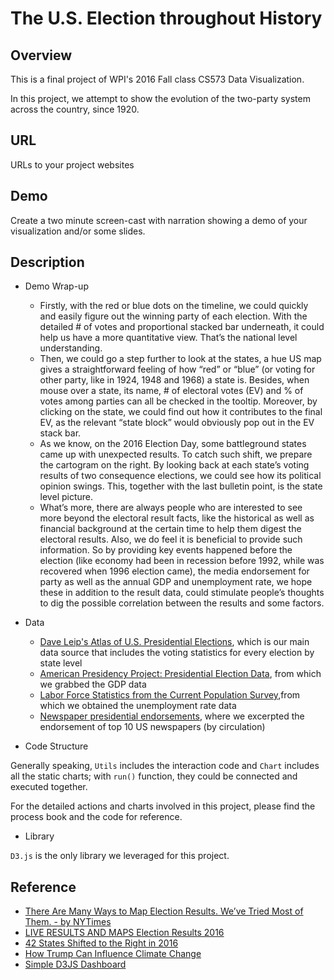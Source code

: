 # The U.S. Election throughout History


## Overview
This is a final project of WPI's 2016 Fall class CS573 Data Visualization.

In this project, we attempt to show the evolution of the two-party system across the country, since 1920.


## URL
URLs to your project websites


## Demo
Create a two minute screen-cast with narration showing a demo of your visualization and/or some slides.


## Description
- Demo Wrap-up

  * Firstly, with the red or blue dots on the timeline, we could quickly and easily figure out the winning party of each election. With the detailed # of votes and proportional stacked bar underneath, it could help us have a more quantitative view. That’s the national level understanding.
  * Then, we could go a step further to look at the states, a hue US map gives a straightforward feeling of how “red” or “blue” (or voting for other party, like in 1924, 1948 and 1968) a state is. Besides, when mouse over a state, its name, # of electoral votes (EV) and % of votes among parties can all be checked in the tooltip. Moreover, by clicking on the state, we could find out how it contributes to the final EV, as the relevant “state block” would obviously pop out in the EV stack bar.
  * As we know, on the 2016 Election Day, some battleground states came up with unexpected results. To catch such shift, we prepare the cartogram on the right. By looking back at each state’s voting results of two consequence elections, we could see how its political opinion swings. This, together with the last bulletin point, is the state level picture.
  * What’s more, there are always people who are interested to see more beyond the electoral result facts, like the historical as well as financial background at the certain time to help them digest the electoral results. Also, we do feel it is beneficial to provide such information. So by providing key events happened before the election (like economy had been in recession before 1992, while was recovered when 1996 election came), the media endorsement for party as well as the annual GDP and unemployment rate, we hope these in addition to the result data, could stimulate people’s thoughts to dig the possible correlation between the results and some factors.

- Data

  * [Dave Leip's Atlas of U.S. Presidential Elections](http://uselectionatlas.org/), which is our main data source that includes the voting statistics for every election by state level
  * [American Presidency Project: Presidential Election Data](http://www.presidency.ucsb.edu/elections.php), from which we grabbed the GDP data
  * [Labor Force Statistics from the Current Population Survey](http://data.bls.gov/pdq/SurveyOutputServlet),from which we obtained the unemployment rate data
  * [Newspaper presidential endorsements](http://noahveltman.com/endorsements/), where we excerpted the endorsement of top 10 US newspapers (by circulation)


- Code Structure

Generally speaking, `Utils` includes the interaction code and `Chart` includes all the static charts; with `run()` function, they could be connected and executed together.

For the detailed actions and charts involved in this project, please find the process book and the code for reference.


- Library

`D3.js` is the only library we leveraged for this project.


## Reference
- [There Are Many Ways to Map Election Results. We’ve Tried Most of Them. - by NYTimes](http://www.nytimes.com/interactive/2016/11/01/upshot/many-ways-to-map-election-results.html?_r=0)
- [LIVE RESULTS AND MAPS Election Results 2016](http://graphics.wsj.com/elections/2016/results/)
- [42 States Shifted to the Right in 2016](http://www.nytimes.com/interactive/2016/11/09/us/elections/states-shift.html?_r=0)
- [How Trump Can Influence Climate Change](http://www.nytimes.com/interactive/2016/12/08/us/trump-climate-change.html?smid=tw-nytimes&smtyp=cur&_r=1)
- [Simple D3JS Dashboard](http://bl.ocks.org/diethardsteiner/3287802)
